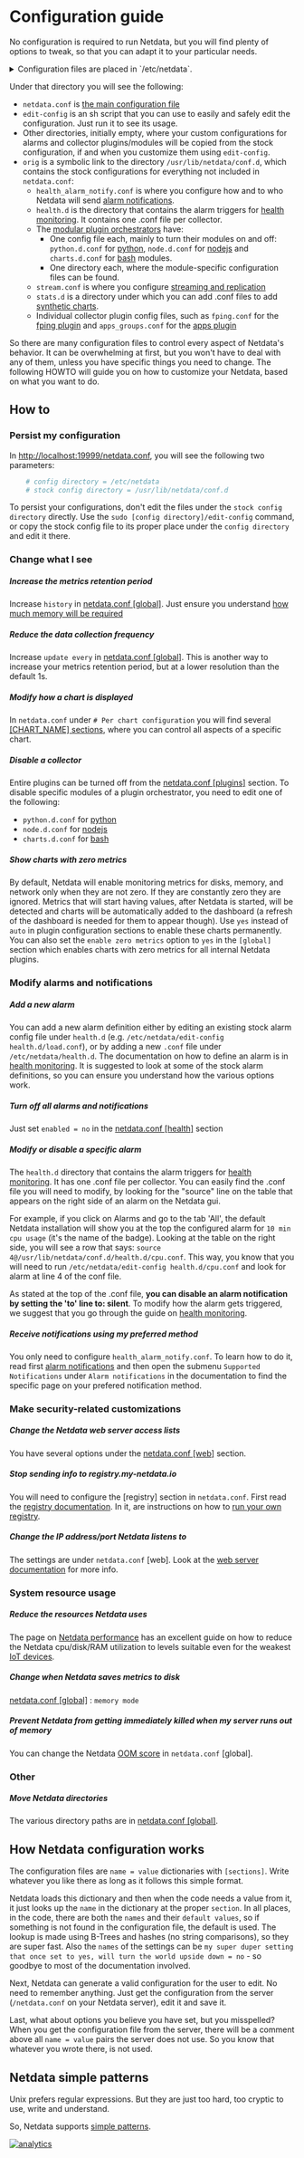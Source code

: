 # Configuration guide

No configuration is required to run Netdata, but you will find plenty of options to tweak, so that you can adapt it to your particular needs.

<details markdown="1"><summary>Configuration files are placed in `/etc/netdata`.</summary>
Depending on your installation method, Netdata will have been installed either directly under `/`, or under `/opt/netdata`. The paths mentioned here and in the documentation in general assume that your installation is under `/`. If it is not, you will find the exact same paths under `/opt/netdata` as well. (i.e. `/etc/netdata` will be `/opt/netdata/etc/netdata`).</details>

Under that directory you will see the following:

-   `netdata.conf` is [the main configuration file](../daemon/config/#daemon-configuration) 
-   `edit-config` is an sh script that you can use to easily and safely edit the configuration. Just run it to see its usage.
-   Other directories, initially empty, where your custom configurations for alarms and collector plugins/modules will be copied from the stock configuration, if and when you customize them using `edit-config`. 
-   `orig` is a symbolic link to the directory `/usr/lib/netdata/conf.d`, which contains the stock configurations for everything not included in `netdata.conf`:
    -   `health_alarm_notify.conf` is where you configure how and to who Netdata will send [alarm notifications](../health/notifications/#netdata-alarm-notifications). 
    -   `health.d` is the directory that contains the alarm triggers for [health monitoring](../health/#health-monitoring). It contains one .conf file per collector. 
    -   The [modular plugin orchestrators](../collectors/plugins.d/#external-plugins-overview) have:
        -   One config file each, mainly to turn their modules on and off: `python.d.conf` for [python](../collectors/python.d.plugin/#pythondplugin), `node.d.conf` for [nodejs](../collectors/node.d.plugin/#nodedplugin) and `charts.d.conf` for [bash](../collectors/charts.d.plugin/#chartsdplugin) modules.
        -   One directory each, where the module-specific configuration files can be found.
    -   `stream.conf` is where you configure [streaming and replication](../streaming/#streaming-and-replication)
    -   `stats.d` is a directory under which you can add .conf files to add [synthetic charts](../collectors/statsd.plugin/#synthetic-statsd-charts).
    -   Individual collector plugin config files, such as `fping.conf` for the [fping plugin](../collectors/fping.plugin/) and `apps_groups.conf` for the [apps plugin](../collectors/apps.plugin/) 

So there are many configuration files to control every aspect of Netdata's behavior. It can be overwhelming at first, but you won't have to deal with any of them, unless you have specific things you need to change. The following HOWTO will guide you on how to customize your Netdata, based on what you want to do. 

## How to

### Persist my configuration

In <http://localhost:19999/netdata.conf>, you will see the following two parameters:

```bash
	# config directory = /etc/netdata
	# stock config directory = /usr/lib/netdata/conf.d
```

To persist your configurations, don't edit the files under the `stock config directory` directly. Use the `sudo [config directory]/edit-config` command, or copy the stock config file to its proper place under the `config directory` and edit it there. 

### Change what I see

##### Increase the metrics retention period

Increase `history` in [netdata.conf \[global\]](../daemon/config/#global-section-options). Just ensure you understand [how much memory will be required](../database/)

##### Reduce the data collection frequency

Increase `update every` in [netdata.conf \[global\]](../daemon/config/#global-section-options). This is another way to increase your metrics retention period, but at a lower resolution than the default 1s.

##### Modify how a chart is displayed

In `netdata.conf` under `# Per chart configuration` you will find several [\[CHART_NAME\] sections](../daemon/config/#per-chart-configuration), where you can control all aspects of a specific chart. 

##### Disable a collector

Entire plugins can be turned off from the [netdata.conf \[plugins\]](../daemon/config/#plugins-section-options) section. To disable specific modules of a plugin orchestrator, you need to edit one of the following:

-   `python.d.conf` for [python](../collectors/python.d.plugin/#pythondplugin)
-   `node.d.conf` for [nodejs](../collectors/node.d.plugin/#nodedplugin)
-   `charts.d.conf` for [bash](../collectors/charts.d.plugin/#chartsdplugin)

##### Show charts with zero metrics

By default, Netdata will enable monitoring metrics for disks, memory, and network only when they are not zero. If they are constantly zero they are ignored. Metrics that will start having values, after Netdata is started, will be detected and charts will be automatically added to the dashboard (a refresh of the dashboard is needed for them to appear though). Use `yes` instead of `auto` in plugin configuration sections to enable these charts permanently. You can also set the `enable zero metrics` option to `yes` in the `[global]` section which enables charts with zero metrics for all internal Netdata plugins.

### Modify alarms and notifications

##### Add a new alarm

You can add a new alarm definition either by editing an existing stock alarm config file under `health.d` (e.g. `/etc/netdata/edit-config health.d/load.conf`), or by adding a new `.conf` file under `/etc/netdata/health.d`. The documentation on how to define an alarm is in [health monitoring](../health/#health-monitoring). It is suggested to look at some of the stock alarm definitions, so you can ensure you understand how the various options work.  

##### Turn off all alarms and notifications

Just set `enabled = no` in the [netdata.conf \[health\]](../daemon/config/#health-section-options) section

##### Modify or disable a specific alarm

The `health.d` directory that contains the alarm triggers for [health monitoring](../health/#health-monitoring). It has one .conf file per collector. You can easily find the .conf file you will need to modify, by looking for the "source" line on the table that appears on the right side of an alarm on the Netdata gui. 

For example, if you click on Alarms and go to the tab 'All', the default Netdata installation will show you at the top the configured alarm for `10 min cpu usage` (it's the name of the badge). Looking at the table on the right side, you will see a row that says: `source	4@/usr/lib/netdata/conf.d/health.d/cpu.conf`. This way, you know that you will need to run `/etc/netdata/edit-config health.d/cpu.conf` and look for alarm at line 4 of the conf file. 

As stated at the top of the .conf file, **you can disable an alarm notification by setting the 'to' line to: silent**.
To modify how the alarm gets triggered, we suggest that you go through the guide on [health monitoring](../health/#health-monitoring).

##### Receive notifications using my preferred method

You only need to configure `health_alarm_notify.conf`. To learn how to do it, read first [alarm notifications](../health/notifications/#netdata-alarm-notifications) and then open the submenu `Supported Notifications` under `Alarm notifications` in the documentation to find the specific page on your prefered notification method. 

### Make security-related customizations

##### Change the Netdata web server access lists

You have several options under the [netdata.conf \[web\]](../web/server/#access-lists) section. 

##### Stop sending info to registry.my-netdata.io

You will need to configure the [registry] section in `netdata.conf`. First read the [registry documentation](../registry/). In it, are instructions on how to [run your own registry](../registry/#run-your-own-registry).

##### Change the IP address/port Netdata listens to

The settings are under `netdata.conf` [web]. Look at the [web server documentation](../web/server/#binding-netdata-to-multiple-ports) for more info.

### System resource usage

##### Reduce the resources Netdata uses

The page on [Netdata performance](Performance.md) has an excellent guide on how to reduce the Netdata cpu/disk/RAM utilization to levels suitable even for the weakest [IoT devices](netdata-for-IoT.md).

##### Change when Netdata saves metrics to disk

[netdata.conf \[global\]](../daemon/config/#global-section-options) : `memory mode`

##### Prevent Netdata from getting immediately killed when my server runs out of memory

You can change the Netdata [OOM score](../daemon/#oom-score) in `netdata.conf` [global]. 

### Other

##### Move Netdata directories

The various directory paths are in [netdata.conf \[global\]](../daemon/config/#global-section-options).

## How Netdata configuration works

The configuration files are `name = value` dictionaries with `[sections]`. Write whatever you like there as long as it follows this simple format.

Netdata loads this dictionary and then when the code needs a value from it, it just looks up the `name` in the dictionary at the proper `section`. In all places, in the code, there are both the `names` and their `default values`, so if something is not found in the configuration file, the default is used. The lookup is made using B-Trees and hashes (no string comparisons), so they are super fast. Also the `names` of the settings can be `my super duper setting that once set to yes, will turn the world upside down = no` - so goodbye to most of the documentation involved.

Next, Netdata can generate a valid configuration for the user to edit. No need to remember anything. Just get the configuration from the server (`/netdata.conf` on your Netdata server), edit it and save it.

Last, what about options you believe you have set, but you misspelled?When you get the configuration file from the server, there will be a comment above all `name = value` pairs the server does not use. So you know that whatever you wrote there, is not used.

## Netdata simple patterns

Unix prefers regular expressions. But they are just too hard, too cryptic to use, write and understand.

So, Netdata supports [simple patterns](../libnetdata/simple_pattern/). 

[![analytics](https://www.google-analytics.com/collect?v=1&aip=1&t=pageview&_s=1&ds=github&dr=https%3A%2F%2Fgithub.com%2Fnetdata%2Fnetdata&dl=https%3A%2F%2Fmy-netdata.io%2Fgithub%2Fdocs%2Fconfiguration-guide&_u=MAC~&cid=5792dfd7-8dc4-476b-af31-da2fdb9f93d2&tid=UA-64295674-3)](<>)
